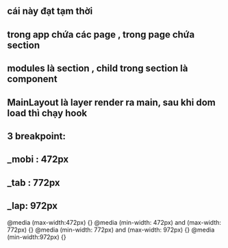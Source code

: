 ## cái này đạt tạm thời 

## trong app chứa các page , trong page chứa section
## modules là section , child trong section là component
## MainLayout là layer render ra main, sau khi dom load thì chạy hook

## 3  breakpoint:
##    _mobi : 472px
##   _tab : 772px
##   _lap: 972px

@media (max-width:472px) {}
@media (min-width: 472px) and (max-width: 772px) {}
@media (min-width: 772px) and (max-width: 972px) {}
@media (min-width:972px) {}
   